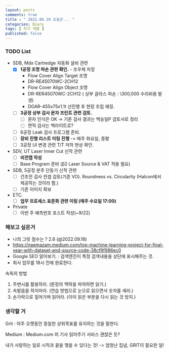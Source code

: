 ```yaml
---
layout: posts
comments: true
title : " 2022.09.19 오늘은... "
categories: Diary
tags: [ 자기 개발 ]
published: false
---
```


### TODO List
- SDB, Mdx Cartredge 자동화 설비 관련
   - [x] **1공정 조명 파손 관련 확인.** - 조우제 차장
      - Flow Cover Align Target 조명
      - DR-RE45070WC-2CH12
      - Flow Cover Align Object 조명
      - DR-RER45070WC-2CH12 ( 상부 글라스 파손 : \300,000 수리비용 발생)
      - DGAR-455x75x1.1t 선진행 후 현장 조립 예정.
   - [ ] **3공정 상부 검사 문자 프린트 관련 검토.** 
      - [ ] 문자 인식은 OK -> 기존 검사 결과는 백승일P 검토서로 정리
      - [ ] 면적 검사는 백라이트로?
   - [ ] 6공정 Leak 검사 프로그램 준비.
   - [ ] **장비 진행 리스트 미팅 진행** -> 매주 화요일, 증평
   - [ ] 3공정 UI 변경 관련 T/T 저하 현상 확인.

- SDV, UT Laser Inner Cut 신작 관련
   - [ ] **비전맵 작성**
   - [ ] Base Program 준비 (β2 Laser Source & VAT 적용 필요)

- SDB, 5공정 분주 단동기 신작 관련
   - [ ] 건조전 검사 컨셉 검토(기존 VO). Roundness vs. Circularity (Halcon에서 제공하는 것이라 함.)
   - [ ] 기존 이미지 확보

- ETC.
   - [ ] **업무 프로세스 표준화 관련 미팅 (매주 수요일 17:00)**

- Private
   - [ ] 이번 주 예측번호 포스트 작성(~9/22)

### 해보고 싶은거
- 나의 그릿 점수는 ? 2.6 (@2022.09.18)
- https://naemazam.medium.com/top-machine-learning-project-for-final-year-with-dataset-and-source-code-38cf9f986ec0
- Google SEO 알아보기. : 검색엔진이 특정 검색내용을 상단에 표시해주는 것.
- 회사 업무를 18시 전에 완료한다.

속독의 방법
1. 주변시를 활용하라. (문장의 맥락을 파악하면 읽기.)
2. 속발음을 하지마라. (연습 방법으로 눈으로 읽으면서 숫자를 세라.)
3. 손가락으로 짚어가며 읽어라. (이미 읽은 부분을 다시 읽는 것 방지.)

### 생각할 거
Grit
 : 아주 오랫동안 동일한 상위목표를 유지하는 것을 말한다.

Medium
 : Medium.com 의 기사 읽어주기 서비스 괜찮은 듯?

내가 사랑하는 일로 시작과 끝을 맺을 수 있다는 것! -> 엄청난 집념, GRIT이 필요한 일!




